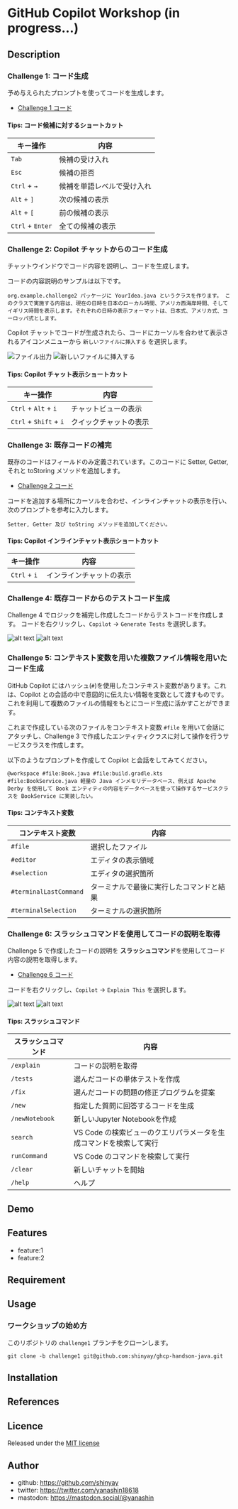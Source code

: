 # GitHub Copilot Workshop (in progress...)

## Description

### Challenge 1: コード生成

予め与えられたプロンプトを使ってコードを生成します。

- [Challenge 1 コード](./app/src/main/java/org/example/challenge1/HelloCopilot.java)

#### Tips: コード候補に対するショートカット
|キー操作|内容|
|-------|----|
|`Tab`|候補の受け入れ|
|`Esc`|候補の拒否|
|`Ctrl` + `→`|候補を単語レベルで受け入れ|
|`Alt` + `]`|次の候補の表示|
|`Alt` + `[`|前の候補の表示|
|`Ctrl` + `Enter`|全ての候補の表示|

### Challenge 2: Copilot チャットからのコード生成

チャットウインドウでコード内容を説明し、コードを生成します。

コードの内容説明のサンプルは以下です。

```tedt
org.example.challenge2 パッケージに YourIdea.java というクラスを作ります。 このクラスで実施する内容は、現在の日時を日本のローカル時間、アメリカ西海岸時間、そしてイギリス時間を表示します。それぞれの日時の表示フォーマットは、日本式、アメリカ式、ヨーロッパ式とします。
```

Copilot チャットでコードが生成されたら、コードにカーソルを合わせて表示されるアイコンメニューから `新しいファイルに挿入する` を選択します。

![ファイル出力](images/image-1.png)
![新しいファイルに挿入する](images/image-2.png)

#### Tips: Copilot チャット表示ショートカット

|キー操作|内容|
|-------|----|
|`Ctrl` + `Alt` + `i`|チャットビューの表示|
|`Ctrl` + `Shift` + `i`|クイックチャットの表示|

### Challenge 3: 既存コードの補完

既存のコードはフィールドのみ定義されています。このコードに Setter, Getter, それと toStoring メソッドを追加します。

- [Challenge 2 コード](./app/src/main/java/org/example/challenge3/Book.java)

コードを追加する場所にカーソルを合わせ、インラインチャットの表示を行い、次のプロンプトを参考に入力します。

```text
Setter, Getter 及び toString メソッドを追加してください。
```

#### Tips: Copilot インラインチャット表示ショートカット

|キー操作|内容|
|-------|----|
|`Ctrl` + `i`|インラインチャットの表示|

### Challenge 4: 既存コードからのテストコード生成

Challenge 4 でロジックを補完し作成したコードからテストコードを作成します。
コードを右クリックし、`Copilot` -> `Generate Tests` を選択します。

![alt text](images/image-3.png)
![alt text](images/image-4.png)

### Challenge 5: コンテキスト変数を用いた複数ファイル情報を用いたコード生成

GitHub Copilot にはハッシュ(`#`)を使用したコンテキスト変数があります。これは、Copilot との会話の中で意図的に伝えたい情報を変数として渡すものです。
これを利用して複数のファイルの情報をもとにコード生成に活かすことができます。

これまで作成している次のファイルをコンテキスト変数 `#file` を用いて会話にアタッチし、Challenge 3 で作成したエンティティクラスに対して操作を行うサービスクラスを作成します。

以下のようなプロンプトを作成して Copilot と会話をしてみてください。

```text
@workspace #file:Book.java #file:build.gradle.kts #file:BookService.java 軽量の Java インメモリデータベース、例えば Apache Derby を使用して Book エンティティの内容をデータベースを使って操作するサービスクラスを BookService に実装したい。
```

#### Tips: コンテキスト変数
|コンテキスト変数|内容|
|--------------|----|
|`#file`|選択したファイル|
|`#editor`|エディタの表示領域|
|`#selection`|エディタの選択箇所|
|`#terminalLastCommand`|ターミナルで最後に実行したコマンドと結果|
|`#terminalSelection`|ターミナルの選択箇所|

### Challenge 6: スラッシュコマンドを使用してコードの説明を取得

Challenge 5 で作成したコードの説明を **スラッシュコマンド**を使用してコード内容の説明を取得します。

- [Challenge 6 コード](./app/src/main/java/org/example/challenge5/BookService.java)

コードを右クリックし、`Copilot` -> `Explain This` を選択します。

![alt text](images/image-3.png)
![alt text](images/image-5.png)

#### Tips: スラッシュコマンド
|スラッシュコマンド|内容|
|----------------|----|
|`/explain`|コードの説明を取得|
|`/tests`|選んだコードの単体テストを作成|
|`/fix`|選んだコードの問題の修正プログラムを提案|
|`/new`|指定した質問に回答するコードを生成|
|`/newNotebook`|新しいJupyter Notebookを作成|
|`search`|VS Code の検索ビューのクエリパラメータを生成コマンドを検索して実行|
|`runCommand`|VS Code のコマンドを検索して実行|
|`/clear`|新しいチャットを開始|
|`/help`|ヘルプ|


## Demo

## Features

- feature:1
- feature:2

## Requirement

## Usage

### ワークショップの始め方

このリポジトリの `challenge1` ブランチをクローンします。

```shell
git clone -b challenge1 git@github.com:shinyay/ghcp-handson-java.git
```

## Installation

## References

## Licence

Released under the [MIT license](https://gist.githubusercontent.com/shinyay/56e54ee4c0e22db8211e05e70a63247e/raw/f3ac65a05ed8c8ea70b653875ccac0c6dbc10ba1/LICENSE)

## Author

- github: <https://github.com/shinyay>
- twitter: <https://twitter.com/yanashin18618>
- mastodon: <https://mastodon.social/@yanashin>
